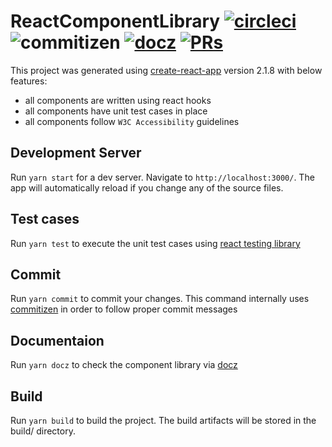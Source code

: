 # ReactComponentLibrary [![circleci](https://img.shields.io/circleci/project/github/DDBangalore/react-common-components/dev.svg)](https://circleci.com/gh/DDBangalore/react-common-components/tree/dev) ![commitizen](https://img.shields.io/badge/commitizen-friendly-green.svg) [![docz](https://img.shields.io/badge/docz-documentation-green.svg)](https://react-component-library-dd.herokuapp.com/) [![PRs](https://img.shields.io/badge/PRs-welcome-green.svg)](https://github.com/DDBangalore/react-common-components/pulls)



This project was generated using [create-react-app](https://github.com/facebook/create-react-app) version 2.1.8 with below features:
- all components are written using react hooks
- all components have unit test cases in place
- all components follow `W3C Accessibility` guidelines

## Development Server 

Run `yarn start` for a dev server. Navigate to `http://localhost:3000/`.  The app will automatically reload if you change any of the source files.

## Test cases

Run `yarn test` to execute the unit test cases using [react testing library](https://github.com/kentcdodds/react-testing-library)

## Commit

Run `yarn commit` to commit your changes. This command internally uses [commitizen](https://github.com/commitizen/cz-cli) in order to follow proper commit messages

## Documentaion

Run `yarn docz` to check the component library via [docz](https://www.docz.site/)

## Build

Run `yarn build` to build the project. The build artifacts will be stored in the build/ directory.